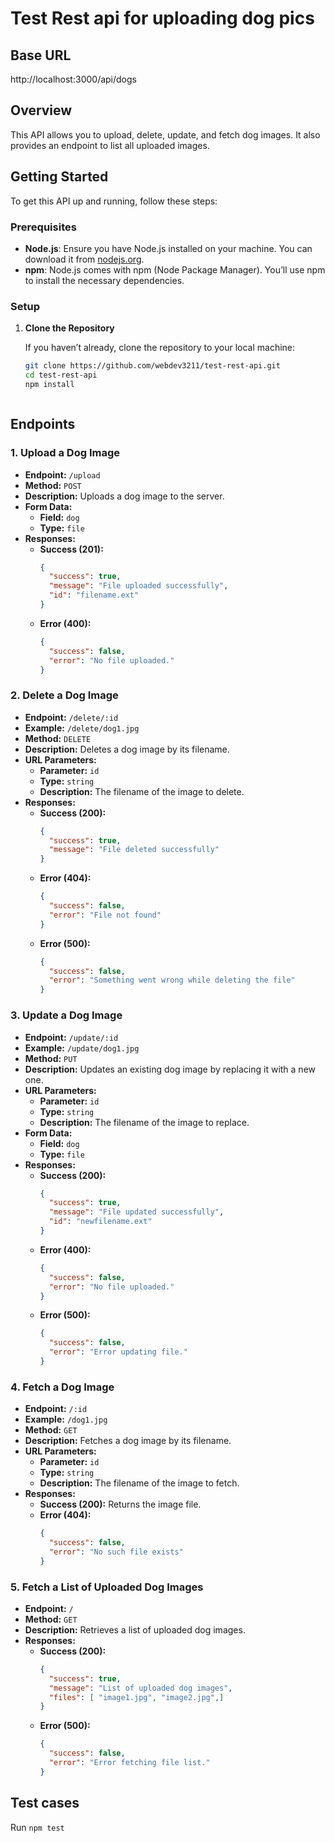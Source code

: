# Test Rest api for uploading dog pics

## Base URL

http://localhost:3000/api/dogs


## Overview

This API allows you to upload, delete, update, and fetch dog images. It also provides an endpoint to list all uploaded images.

## Getting Started

To get this API up and running, follow these steps:

### Prerequisites

- **Node.js**: Ensure you have Node.js installed on your machine. You can download it from [nodejs.org](https://nodejs.org/).
- **npm**: Node.js comes with npm (Node Package Manager). You’ll use npm to install the necessary dependencies.

### Setup

1. **Clone the Repository**

   If you haven’t already, clone the repository to your local machine:

   ```bash
   git clone https://github.com/webdev3211/test-rest-api.git
   cd test-rest-api
   npm install



## Endpoints

### 1. Upload a Dog Image

- **Endpoint:** `/upload`
- **Method:** `POST`
- **Description:** Uploads a dog image to the server.
- **Form Data:**
  - **Field:** `dog`
  - **Type:** `file`
- **Responses:**
  - **Success (201):**
    ```json
    {
      "success": true,
      "message": "File uploaded successfully",
      "id": "filename.ext"
    }
    ```
  - **Error (400):**
    ```json
    {
      "success": false,
      "error": "No file uploaded."
    }
    ```

### 2. Delete a Dog Image

- **Endpoint:** `/delete/:id`
- **Example:** `/delete/dog1.jpg`
- **Method:** `DELETE`
- **Description:** Deletes a dog image by its filename.
- **URL Parameters:**
  - **Parameter:** `id`
  - **Type:** `string`
  - **Description:** The filename of the image to delete.
- **Responses:**
  - **Success (200):**
    ```json
    {
      "success": true,
      "message": "File deleted successfully"
    }
    ```
  - **Error (404):**
    ```json
    {
      "success": false,
      "error": "File not found"
    }
    ```
  - **Error (500):**
    ```json
    {
      "success": false,
      "error": "Something went wrong while deleting the file"
    }
    ```

### 3. Update a Dog Image

- **Endpoint:** `/update/:id`
- **Example:** `/update/dog1.jpg`
- **Method:** `PUT`
- **Description:** Updates an existing dog image by replacing it with a new one.
- **URL Parameters:**
  - **Parameter:** `id`
  - **Type:** `string`
  - **Description:** The filename of the image to replace.
- **Form Data:**
  - **Field:** `dog`
  - **Type:** `file`
- **Responses:**
  - **Success (200):**
    ```json
    {
      "success": true,
      "message": "File updated successfully",
      "id": "newfilename.ext"
    }
    ```
  - **Error (400):**
    ```json
    {
      "success": false,
      "error": "No file uploaded."
    }
    ```
  - **Error (500):**
    ```json
    {
      "success": false,
      "error": "Error updating file."
    }
    ```

### 4. Fetch a Dog Image

- **Endpoint:** `/:id`
- **Example:** `/dog1.jpg`
- **Method:** `GET`
- **Description:** Fetches a dog image by its filename.
- **URL Parameters:**
  - **Parameter:** `id`
  - **Type:** `string`
  - **Description:** The filename of the image to fetch.
- **Responses:**
  - **Success (200):** Returns the image file.
  - **Error (404):**
    ```json
    {
      "success": false,
      "error": "No such file exists"
    }
    ```

### 5. Fetch a List of Uploaded Dog Images

- **Endpoint:** `/`
- **Method:** `GET`
- **Description:** Retrieves a list of uploaded dog images.
- **Responses:**
  - **Success (200):**
    ```json
    {
      "success": true,
      "message": "List of uploaded dog images",
      "files": [ "image1.jpg", "image2.jpg",]
    }
    ```
  - **Error (500):**
    ```json
    {
      "success": false,
      "error": "Error fetching file list."
    }
    ```



## Test cases
Run `npm test`